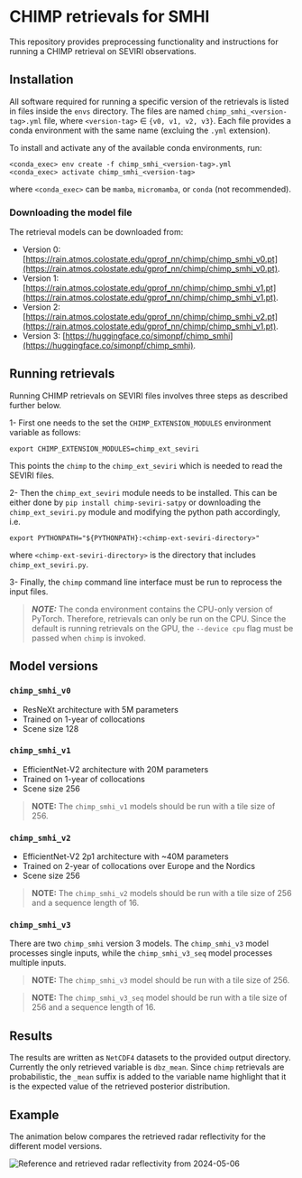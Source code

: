 # CHIMP retrievals for SMHI

This repository provides preprocessing functionality and instructions for
running a CHIMP retrieval on SEVIRI observations.

## Installation

All software required for running a specific version of the retrievals is listed in files inside the `envs` directory. The files are named `chimp_smhi_<version-tag>.yml` file, where `<version-tag>` $\in$ `{v0, v1, v2, v3}`. Each file provides a conda environment with the same name (excluing the `.yml` extension).

To install and activate any of the available conda environments, run:

``` shellsession
<conda_exec> env create -f chimp_smhi_<version-tag>.yml
<conda_exec> activate chimp_smhi_<version-tag>
```
where `<conda_exec>` can be `mamba`, `micromamba`, or `conda` (not recommended).

### Downloading the model file

The retrieval models can be downloaded from:
 - Version 0: [https://rain.atmos.colostate.edu/gprof_nn/chimp/chimp_smhi_v0.pt](https://rain.atmos.colostate.edu/gprof_nn/chimp/chimp_smhi_v0.pt).
 - Version 1: [https://rain.atmos.colostate.edu/gprof_nn/chimp/chimp_smhi_v1.pt](https://rain.atmos.colostate.edu/gprof_nn/chimp/chimp_smhi_v1.pt).
 - Version 2: [https://rain.atmos.colostate.edu/gprof_nn/chimp/chimp_smhi_v2.pt](https://rain.atmos.colostate.edu/gprof_nn/chimp/chimp_smhi_v1.pt).
 - Version 3: [https://huggingface.co/simonpf/chimp_smhi](https://huggingface.co/simonpf/chimp_smhi).

## Running retrievals

Running CHIMP retrievals on SEVIRI files involves three steps as described further below.


1- First one needs to the set the `CHIMP_EXTENSION_MODULES` environment variable as follows:
```
export CHIMP_EXTENSION_MODULES=chimp_ext_seviri
```
This points the `chimp` to the `chimp_ext_seviri` which is needed to read the SEVIRI files.

2- Then the `chimp_ext_seviri` module needs to be installed. This can be either done by `pip install chimp-seviri-satpy` or downloading the `chimp_ext_seviri.py` module and modifying the python path accordingly, i.e.
```
export PYTHONPATH="${PYTHONPATH}:<chimp-ext-seviri-directory>"
```
where `<chimp-ext-seviri-directory>` is the directory that includes `chimp_ext_seviri.py`.

3- Finally, the `chimp` command line interface must be run to reprocess the input files.

> ***NOTE:*** The conda environment contains the CPU-only version of PyTorch. Therefore, retrievals can only be run on the CPU. Since the default is running retrievals on the GPU, the ``--device cpu`` flag must be passed when ``chimp`` is invoked.


## Model versions

### ``chimp_smhi_v0``

- ResNeXt architecture with 5M parameters
- Trained on 1-year of collocations
- Scene size 128


### ``chimp_smhi_v1``

- EfficientNet-V2 architecture with 20M parameters
- Trained on 1-year of collocations
- Scene size 256

> **NOTE:** The ``chimp_smhi_v1``  models should be run with a tile size of 256.

### ``chimp_smhi_v2``

- EfficientNet-V2 2p1 architecture with ~40M parameters
- Trained on 2-year of collocations over Europe and the Nordics
- Scene size 256

> **NOTE:** The ``chimp_smhi_v2``  models should be run with a tile size of 256 and
a sequence length of 16.

### ``chimp_smhi_v3``

There are two ``chimp_smhi`` version 3 models. The ``chimp_smhi_v3`` model processes single inputs, while the ``chimp_smhi_v3_seq`` model processes multiple inputs.

> **NOTE:** The ``chimp_smhi_v3``  model should be run with a tile size of 256.

> **NOTE:** The ``chimp_smhi_v3_seq``  model should be run with a tile size of 256 and a sequence length of 16.

## Results

The results are written as `NetCDF4` datasets to the provided output directory.
Currently the only retrieved variable is ``dbz_mean``. Since ``chimp``
retrievals are probabilistic, the ``_mean`` suffix is added to the variable name
highlight that it is the expected value of the retrieved posterior distribution.

## Example

The animation below compares the retrieved radar reflectivity for the different model versions.

![Reference and retrieved radar reflectivity from 2024-05-06](figs/chimp_smhi.gif)

